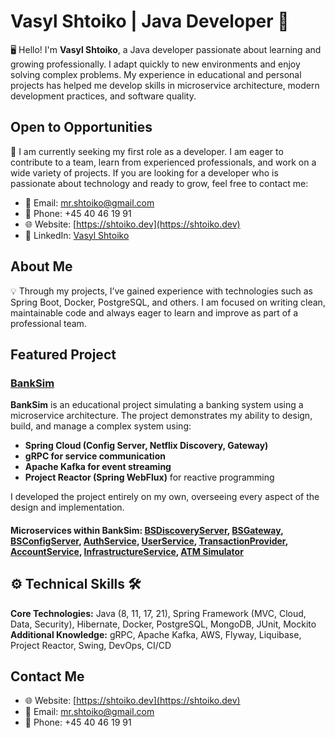 # Vasyl Shtoiko | Java Developer 👋

🖥️ Hello! I'm **Vasyl Shtoiko**, a Java developer passionate about learning and growing professionally. I adapt quickly to new environments and enjoy solving complex problems. My experience in educational and personal projects has helped me develop skills in microservice architecture, modern development practices, and software quality.

## Open to Opportunities
🚀 I am currently seeking my first role as a developer. I am eager to contribute to a team, learn from experienced professionals, and work on a wide variety of projects. If you are looking for a developer who is passionate about technology and ready to grow, feel free to contact me:

- 📧 Email: [mr.shtoiko@gmail.com](mailto:mr.shtoiko@gmail.com)
- 📱 Phone: +45 40 46 19 91
- 🌐 Website: [https://shtoiko.dev](https://shtoiko.dev)
- 🔗 LinkedIn: [Vasyl Shtoiko](https://www.linkedin.com/in/vasyl-shtoiko-895ab2316/)
## About Me

💡 Through my projects, I’ve gained experience with technologies such as Spring Boot, Docker, PostgreSQL, and others. I am focused on writing clean, maintainable code and always eager to learn and improve as part of a professional team.

## Featured Project

### [BankSim](https://github.com/users/ShtoikoVasyl/projects/2)
**BankSim** is an educational project simulating a banking system using a microservice architecture. The project demonstrates my ability to design, build, and manage a complex system using:
- **Spring Cloud (Config Server, Netflix Discovery, Gateway)**
- **gRPC for service communication**
- **Apache Kafka for event streaming**
- **Project Reactor (Spring WebFlux)** for reactive programming

I developed the project entirely on my own, overseeing every aspect of the design and implementation.

#### Microservices within BankSim: [BSDiscoveryServer](https://github.com/ShtoikoVasyl/BSDiscoveryServer), [BSGateway](https://github.com/ShtoikoVasyl/BSGateway), [BSConfigServer](https://github.com/ShtoikoVasyl/BSConfigServer), [AuthService](https://github.com/ShtoikoVasyl/AuthService), [UserService](https://github.com/ShtoikoVasyl/UserService), [TransactionProvider](https://github.com/ShtoikoVasyl/TransactionProvider), [AccountService](https://github.com/ShtoikoVasyl/AccountService), [InfrastructureService](https://github.com/ShtoikoVasyl/InfrastructureService), [ATM Simulator](https://gitlab.com/kulch.roman/learning-java0)

## ⚙️ Technical Skills 🛠️
**Core Technologies:** Java (8, 11, 17, 21), Spring Framework (MVC, Cloud, Data, Security), Hibernate, Docker, PostgreSQL, MongoDB, JUnit, Mockito  
**Additional Knowledge:** gRPC, Apache Kafka, AWS, Flyway, Liquibase, Project Reactor, Swing, DevOps, CI/CD

## Contact Me
- 🌐 Website: [https://shtoiko.dev](https://shtoiko.dev)
- 📧 Email: [mr.shtoiko@gmail.com](mailto:mr.shtoiko@gmail.com)
- 📱 Phone: +45 40 46 19 91
